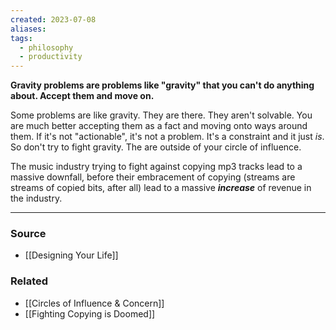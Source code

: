 ```yaml
---
created: 2023-07-08
aliases: 
tags:
  - philosophy
  - productivity
---
```

**Gravity problems are problems like "gravity" that you can't do anything about. Accept them and move on.**

Some problems are like gravity. They are there. They aren't solvable. You are much better accepting them as a fact and moving onto ways around them. If it's not "actionable", it's not a problem. It's a constraint and it just *is*. So don't try to fight gravity. The are outside of your circle of influence. 

The music industry trying to fight against copying mp3 tracks lead to a massive downfall, before their embracement of copying (streams are streams of copied bits, after all) lead to a massive *********increase********* of revenue in the industry.

****
### Source
- [[Designing Your Life]]

### Related
- [[Circles of Influence & Concern]] 
- [[Fighting Copying is Doomed]]